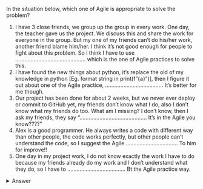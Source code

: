 In the situation below, which one of Agile is appropriate to solve the problem?

1. I have 3 close friends, we group up the group in every work. One day, the teacher gave us the project. We discuss this and share the work for everyone in the group. But my one of my friends can’t do his/her work, another friend blame him/her. I think it’s not good enough for people to fight about this problem. So I think I have to use ………………………………….…… which is the one of Agile practices to solve this.
2. I have found the new things about python, it’s replace the old of my knowledge in python [Eg. format string in print(f”{a}”)], then I figure it out about one of the Agile practice, ……………………………….. It’s better for me though.
3. Our project has been done for about 2 weeks, but we never ever deploy or commit to GitHub yet, my friends don’t know what I do, also I don’t know what my friends do too. What am I missing? I don’t know, then I ask my friends, they say “…………………………………….. It’s in the Agile you know????”
4. Alex is a good programmer. He always writes a code with different way than other people, the code works perfectly, but other people can’t understand the code, so I suggest the Agile ……………………………. To him for improve!!
5. One day in my project work, I do not know exactly the work I have to do because my friends already do my work and I don’t understand what they do, so I have to ……………………………….. Bt the Agile practice way.

<details><summary>Answer</summary>

Answer
1. Blame doesn’t fix bugs.
2. Learn the new; unlearn the old.
3. Keep your project releasable at all times.
4. Write code to be clear, not clever
5. Use stand-up meetings

</details>
